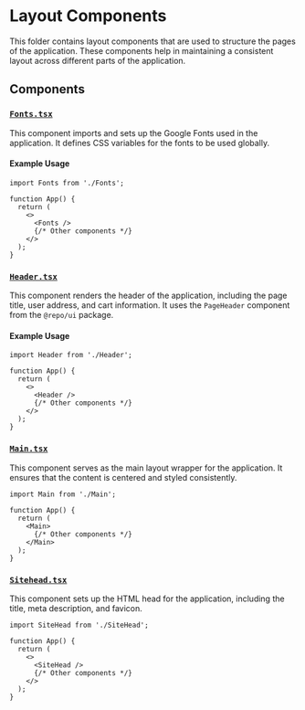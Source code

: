 # Layout Components

This folder contains layout components that are used to structure the pages of the application. These components help in maintaining a consistent layout across different parts of the application.

## Components

### [`Fonts.tsx`](src/app/_components/layout/Fonts.tsx)

This component imports and sets up the Google Fonts used in the application. It defines CSS variables for the fonts to be used globally.

#### Example Usage

```tsx
import Fonts from './Fonts';

function App() {
  return (
    <>
      <Fonts />
      {/* Other components */}
    </>
  );
}
```
### [`Header.tsx`](src/app/_components/layout/Header.tsx)

This component renders the header of the application, including the page title, user address, and cart information. It uses the `PageHeader` component from the `@repo/ui` package.

#### Example Usage

```tsx
import Header from './Header';

function App() {
  return (
    <>
      <Header />
      {/* Other components */}
    </>
  );
}
```

### [`Main.tsx`](src/app/_components/layout/Main.tsx)

This component serves as the main layout wrapper for the application. It ensures that the content is centered and styled consistently.

```tsx
import Main from './Main';

function App() {
  return (
    <Main>
      {/* Other components */}
    </Main>
  );
}
```

### [`Sitehead.tsx`](src/app/_components/layout/Sitehead.tsx)

This component sets up the HTML head for the application, including the title, meta description, and favicon.

```tsx
import SiteHead from './SiteHead';

function App() {
  return (
    <>
      <SiteHead />
      {/* Other components */}
    </>
  );
}
```

